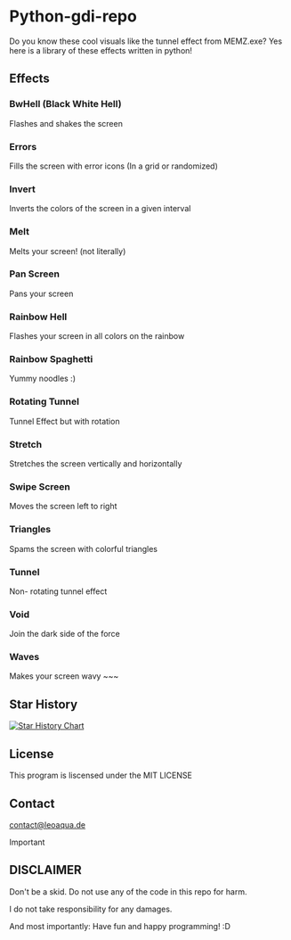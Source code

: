 # Python-gdi-repo
Do you know these cool visuals like the tunnel effect from MEMZ.exe? Yes here is a library of these effects written in python! 

## Effects

### BwHell (Black White Hell)
Flashes and shakes the screen

### Errors
Fills the screen with error icons (In a grid or randomized)

### Invert
Inverts the colors of the screen in a given interval

### Melt
Melts your screen! (not literally)

### Pan Screen
Pans your screen

### Rainbow Hell
Flashes your screen in all colors on the rainbow

### Rainbow Spaghetti
Yummy noodles :)

### Rotating Tunnel
Tunnel Effect but with rotation

### Stretch
Stretches the screen vertically and horizontally

### Swipe Screen
Moves the screen left to right

### Triangles
Spams the screen with colorful triangles

### Tunnel
Non- rotating tunnel effect

### Void
Join the dark side of the force

### Waves
Makes your screen wavy ~~~
## Star History

[![Star History Chart](https://api.star-history.com/svg?repos=Leo-Aqua/Python-gdi-repo&type=Date)](https://star-history.com/#Leo-Aqua/Python-gdi-repo&Date)

## License

This program is liscensed under the MIT LICENSE

## Contact

contact@leoaqua.de

 > [!IMPORTANT]
> ## DISCLAIMER
> Don't be a skid. Do not use any of the code in this repo for harm.
> 
> I do not take responsibility for any damages.
> 
> And most importantly: Have fun and happy programming! :D
